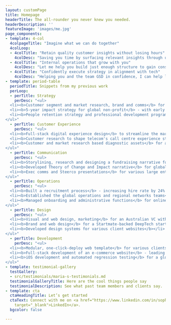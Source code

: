 ```yaml
---
layout: customPage
title: Homepage
headerTitle: The all-rounder you never knew you needed.
headerDescription: ''
featureImage: 'images/me.jpg'
page_components:
- template: 4-col
  4colpageTitle: "Imagine what we can do together"
  4colLoop:
  - 4colTitle: "Retain quality customer insights without losing hours"
    4colDesc: "Saving you time by surfacing relevant insights through understanding customer behaviours and challenges"
  - 4colTitle: "Internal operations that grow with you"
    4colDesc: "Let me help you build just enough structure to gain consistency, without too much hindering agility"
  - 4colTitle: "Confidently execute strategy in alignment with tech"
    4colDesc: "Helping you and the team GSD in confidence, I can help link vision with implementation"
- template: period-table
  periodTitle: Snippets from my previous work
  perLoop:
  - perTitle: Strategy
    perDesc: "<ul>
  <li><b>Customer segment and market research, brand and comms</b> for a Startmate-backed DeepTech startup</li>
  <li><b>5-year impact strategy for global non-profit</b> - with early results for internal OKRs achieving 2x increase in CSAT metrics within 4 months</li>
  <li><b>People retention strategy and professional development program</b> - focusing on the client's technical talent</li>
</ul>"
  - perTitle: Customer Experience
    perDesc: "<ul>
  <li><b>Full-stack digital experience design</b> to streamline the marketing for managers across 40 countries/regions for a global non-profit</li>
  <li><b>Customer research to shape telecom's call centre experience strategy</b> - enabling them to mitigate implementing an unwanted multi-$M solution</li>
  <li><b>Customer and market research based diagnostic assets</b> for an energy distributor's immersive learning technology strategy</li>
</ul>"
  - perTitle: Communication
    perDesc: "<ul>
  <li><b>Storylining, research and designing a fundraising narrative for an AgTech startup</b> - who has since raised AU $25M</li>
  <li><b>Developed Theory of Change and Impact narrative</b> for global non-profit</li>
  <li><b>Exec comms and Steerco presentations</b> for various large enterprises</li>
</ul>"
  - perTitle: Operations
    perDesc: "<ul>
  <li><b>Built a recruitment process</b> - increasing hire rate by 24% compared to initial ad hoc structure</li>
  <li><b>Established the global operations and regional networks teams</b> to bring structure and consistency to volunteer experience, recruitment, budgeting, and impact assessment</li>
  <li><b>Managed onboarding and administrative functions</b> for online communities of 2000</li>
</ul>"
  - perTitle: Design
    perDesc: "<ul>
  <li><b>Visual and web design, marketing</b> for an Australian VC with an AUM of AU ~$1.6B</li>
  <li><b>Brand and web design</b> for a Startmate-backed DeepTech startup</li>
  <li><b>Developed design systems for various client websites</b></li>
</ul>"
  - perTitle: Development
    perDesc: "<ul>
  <li><b>Modular, one-click-deploy web template</b> for various clients</li>
  <li><b>Full-stack development of an e-commerce website</b> - leading design and UX</li>
  <li><b>iOS development and automated regression testing</b> for a global transport company</li>
</ul>"
- template: testimonial-gallery
  testGallery:
  - src/testimonials/maria-s-testimonials.md
  testimonialGalleryTitle: Here are the cool things people say
  testimonialDescription: See what past team members and clients say.
- template: cta
  ctaHeadingTitle: Let’s get started
  ctaText: Connect with me on <a href="https://www.linkedin.com/in/sophee/" title=""
    target="_blank">LinkedIn</a>.
  bgcolor: false

---
```

